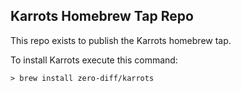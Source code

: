 ## Karrots Homebrew Tap Repo

This repo exists to publish the Karrots homebrew tap.

To install Karrots execute this command:

```
> brew install zero-diff/karrots
```